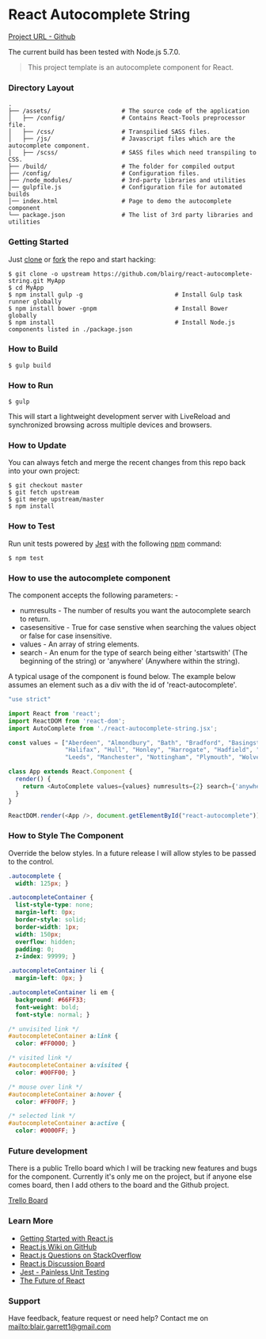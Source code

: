 # React Autocomplete String

[Project URL - Github](https://github.com/blairg/react-autocomplete-string)

The current build has been tested with Node.js 5.7.0.

> This project template is an autocomplete component for React.

### Directory Layout

```
.
├── /assets/                    # The source code of the application
│   ├── /config/                # Contains React-Tools preprocessor file.
│   ├── /css/                   # Transpilied SASS files.
│   ├── /js/                    # Javascript files which are the autocomplete component.
│   ├── /scss/                  # SASS files which need transpiling to CSS.
├── /build/                     # The folder for compiled output
├── /config/                    # Configuration files.
├── /node_modules/              # 3rd-party libraries and utilities
│── gulpfile.js                 # Configuration file for automated builds
│── index.html                  # Page to demo the autocomplete component
└── package.json                # The list of 3rd party libraries and utilities
```

### Getting Started

Just [clone](https://github.com/blairg/react-autocomplete-string.git) or [fork](https://github.com/blairg/react-autocomplete-string/fork) the repo and start hacking:

```shell
$ git clone -o upstream https://github.com/blairg/react-autocomplete-string.git MyApp
$ cd MyApp
$ npm install gulp -g                          # Install Gulp task runner globally
$ npm install bower -gnpm                      # Install Bower globally
$ npm install                                  # Install Node.js components listed in ./package.json
```

### How to Build

```shell
$ gulp build
```

### How to Run

```shell
$ gulp
```

This will start a lightweight development server with LiveReload and
synchronized browsing across multiple devices and browsers.

### How to Update

You can always fetch and merge the recent changes from this repo back into
your own project:

```shell
$ git checkout master
$ git fetch upstream
$ git merge upstream/master
$ npm install
```

### How to Test

Run unit tests powered by [Jest](https://facebook.github.io/jest/) with the following
[npm](https://www.npmjs.org/doc/misc/npm-scripts.html) command:

```shell
$ npm test
```

### How to use the autocomplete component

The component accepts the following parameters: -
* numresults - The number of results you want the autocomplete search to return.
* casesensitive - True for case senstive when searching the values object or false for case insensitive.
* values - An array of string elements.
* search - An enum for the type of search being either 'startswith' (The beginning of the string) or 'anywhere' (Anywhere within the string).

A typical usage of the component is found below. The example below assumes an element such as a div with the id of 'react-autocomplete'.

```js
"use strict"

import React from 'react';
import ReactDOM from 'react-dom';
import AutoComplete from './react-autocomplete-string.jsx';

const values = ["Aberdeen", "Almondbury", "Bath", "Bradford", "Basingstoke", "Huddersfield",
                "Halifax", "Hull", "Honley", "Harrogate", "Hadfield", "Holmfirth", "London",
                "Leeds", "Manchester", "Nottingham", "Plymouth", "Wolverhampton"];

class App extends React.Component {
  render() {
    return <AutoComplete values={values} numresults={2} search={'anywhere'} casesensitive={false} />;
  }
}

ReactDOM.render(<App />, document.getElementById("react-autocomplete"));
```

### How to Style The Component

Override the below styles. In a future release I will allow styles to be passed to the control.

```css
.autocomplete {
  width: 125px; }

.autocompleteContainer {
  list-style-type: none;
  margin-left: 0px;
  border-style: solid;
  border-width: 1px;
  width: 150px;
  overflow: hidden;
  padding: 0;
  z-index: 99999; }

.autocompleteContainer li {
  margin-left: 0px; }

.autocompleteContainer li em {
  background: #66FF33;
  font-weight: bold;
  font-style: normal; }

/* unvisited link */
#autocompleteContainer a:link {
  color: #FF0000; }

/* visited link */
#autocompleteContainer a:visited {
  color: #00FF00; }

/* mouse over link */
#autocompleteContainer a:hover {
  color: #FF00FF; }

/* selected link */
#autocompleteContainer a:active {
  color: #0000FF; }
```

### Future development

There is a public Trello board which I will be tracking new features and bugs for the component. Currently it's only me on the project, but if anyone else comes board, then I add others to the board and the Github project.

[Trello Board](https://trello.com/b/S6afejn6)

### Learn More

 * [Getting Started with React.js](http://facebook.github.io/react/)
 * [React.js Wiki on GitHub](https://github.com/facebook/react/wiki)
 * [React.js Questions on StackOverflow](http://stackoverflow.com/questions/tagged/reactjs)
 * [React.js Discussion Board](https://groups.google.com/forum/#!forum/reactjs)
 * [Jest - Painless Unit Testing](http://facebook.github.io/jest/)
 * [The Future of React](https://github.com/reactjs/react-future)

### Support

Have feedback, feature request or need help? Contact me on <mailto:blair.garrett1@gmail.com>
